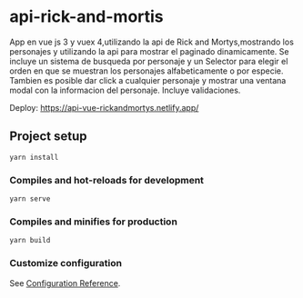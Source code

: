 # api-rick-and-mortis

App en vue js 3 y vuex 4,utilizando la api de Rick and Mortys,mostrando los personajes y utilizando la api para mostrar el paginado dinamicamente.
Se incluye un sistema de busqueda por personaje y un Selector para elegir el orden en que se muestran los personajes alfabeticamente o por especie.
Tambien es posible dar click a cualquier personaje y mostrar una ventana modal con la informacion del personaje.
Incluye validaciones.

Deploy:
https://api-vue-rickandmortys.netlify.app/

## Project setup
```
yarn install
```

### Compiles and hot-reloads for development
```
yarn serve
```

### Compiles and minifies for production
```
yarn build
```

### Customize configuration
See [Configuration Reference](https://cli.vuejs.org/config/).
